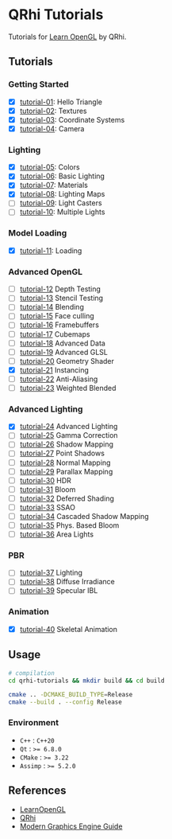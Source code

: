 # QRhi Tutorials

Tutorials for [Learn OpenGL](https://learnopengl.com/) by QRhi.

## Tutorials

### Getting Started

- [x] [tutorial-01](https://learnopengl.com/Getting-started/Hello-Triangle): Hello Triangle
- [x] [tutorial-02](https://learnopengl.com/Getting-started/Textures): Textures
- [x] [tutorial-03](https://learnopengl.com/Getting-started/Coordinate-Systems): Coordinate Systems
- [x] [tutorial-04](https://learnopengl.com/Getting-started/Camera): Camera

### Lighting

- [x] [tutorial-05](https://learnopengl.com/Lighting/Colors): Colors
- [x] [tutorial-06](https://learnopengl.com/Lighting/Basic-Lighting): Basic Lighting
- [x] [tutorial-07](https://learnopengl.com/Lighting/Materials): Materials
- [x] [tutorial-08](https://learnopengl.com/Lighting/Lighting-maps): Lighting Maps
- [ ] [tutorial-09](https://learnopengl.com/Lighting/Light-casters): Light Casters
- [ ] [tutorial-10](https://learnopengl.com/Lighting/Multiple-lights): Multiple Lights

### Model Loading

- [x] [tutorial-11](https://learnopengl.com/Model-Loading/Assimp): Loading

### Advanced OpenGL

- [ ] [tutorial-12](https://learnopengl.com/Advanced-OpenGL/Depth-testing) Depth Testing
- [ ] [tutorial-13](https://learnopengl.com/Advanced-OpenGL/Stencil-testing) Stencil Testing
- [ ] [tutorial-14](https://learnopengl.com/Advanced-OpenGL/Blending) Blending
- [ ] [tutorial-15](https://learnopengl.com/Advanced-OpenGL/Face-culling) Face culling
- [ ] [tutorial-16](https://learnopengl.com/Advanced-OpenGL/Framebuffers) Framebuffers
- [ ] [tutorial-17](https://learnopengl.com/Advanced-OpenGL/Cubemaps) Cubemaps
- [ ] [tutorial-18](https://learnopengl.com/Advanced-OpenGL/Advanced-Data) Advanced Data
- [ ] [tutorial-19](https://learnopengl.com/Advanced-OpenGL/Advanced-GLSL) Advanced GLSL
- [ ] [tutorial-20](https://learnopengl.com/Advanced-OpenGL/Geometry-Shader) Geometry Shader
- [x] [tutorial-21](https://learnopengl.com/Advanced-OpenGL/Instancing) Instancing
- [ ] [tutorial-22](https://learnopengl.com/Advanced-OpenGL/Anti-Aliasing) Anti-Aliasing
- [ ] [tutorial-23](https://learnopengl.com/Guest-Articles/2020/OIT/Weighted-Blended) Weighted Blended

### Advanced Lighting

- [x] [tutorial-24](https://learnopengl.com/Advanced-Lighting/Advanced-Lighting) Advanced Lighting
- [ ] [tutorial-25](https://learnopengl.com/Advanced-Lighting/Gamma-Correction) Gamma Correction
- [ ] [tutorial-26](https://learnopengl.com/Advanced-Lighting/Shadows/Shadow-Mapping) Shadow Mapping
- [ ] [tutorial-27](https://learnopengl.com/Advanced-Lighting/Shadows/Point-Shadows) Point Shadows
- [ ] [tutorial-28](https://learnopengl.com/Advanced-Lighting/Normal-Mapping) Normal Mapping
- [ ] [tutorial-29](https://learnopengl.com/Advanced-Lighting/Parallax-Mapping) Parallax Mapping
- [ ] [tutorial-30](https://learnopengl.com/Advanced-Lighting/HDR) HDR
- [ ] [tutorial-31](https://learnopengl.com/Advanced-Lighting/Bloom) Bloom
- [ ] [tutorial-32](https://learnopengl.com/Advanced-Lighting/Deferred-Shading) Deferred Shading
- [ ] [tutorial-33](https://learnopengl.com/Advanced-Lighting/SSAO) SSAO
- [ ] [tutorial-34](https://learnopengl.com/Guest-Articles/2021/CSM) Cascaded Shadow Mapping
- [ ] [tutorial-35](https://learnopengl.com/Guest-Articles/2022/Phys.-Based-Bloom) Phys. Based Bloom
- [ ] [tutorial-36](https://learnopengl.com/Guest-Articles/2022/Area-Lights) Area Lights

### PBR

- [ ] [tutorial-37](https://learnopengl.com/PBR/Lighting) Lighting
- [ ] [tutorial-38](https://learnopengl.com/PBR/IBL/Diffuse-irradiance) Diffuse Irradiance
- [ ] [tutorial-39](https://learnopengl.com/PBR/IBL/Specular-IBL) Specular IBL

### Animation

- [x] [tutorial-40](https://learnopengl.com/Guest-Articles/2020/Skeletal-Animation) Skeletal Animation

## Usage

```bash
# compilation
cd qrhi-tutorials && mkdir build && cd build

cmake .. -DCMAKE_BUILD_TYPE=Release
cmake --build . --config Release
```

### Environment

- `C++` :  `C++20`
- `Qt` : `>= 6.8.0`
- `CMake` : `>= 3.22`
- `Assimp` : `>= 5.2.0`

## References

- [LearnOpenGL](https://learnopengl.com/)
- [QRhi](https://doc.qt.io/qt-6/qrhi.html)
- [Modern Graphics Engine Guide](https://italink.github.io/ModernGraphicsEngineGuide/)